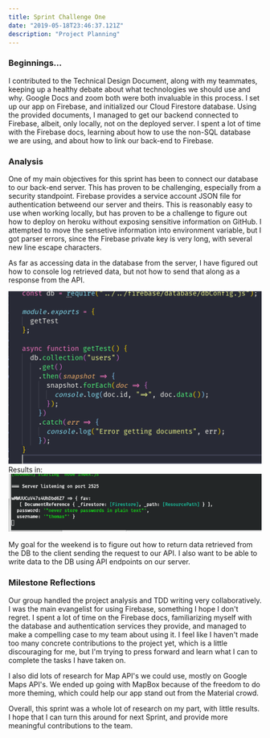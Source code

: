 ```yaml
---
title: Sprint Challenge One
date: "2019-05-18T23:46:37.121Z"
description: "Project Planning"
---
```


### Beginnings...

I contributed to the Technical Design Document, along with my teammates, keeping up a healthy debate about what technologies we should use and why.  Google Docs and zoom both were both invaluable in this process.  I set up our app on Firebase, and initialized our Cloud Firestore database.  Using the provided documents, I managed to get our backend connected to Firebase, albeit, only locally, not on the deployed server.  I spent a lot of time with the Firebase docs, learning about how to use the non-SQL database we are using, and about how to link our back-end to Firebase.

### Analysis

One of my main objectives for this sprint has been to connect our database to our back-end server.  This has proven to be challenging, especially from a security standpoint.  Firebase provides a service account JSON file for authentication betweend our server and theirs.  This is reasonably easy to use when working locally, but has proven to be a challenge to figure out how to deploy on heroku without exposing sensitive information on GitHub.  I attempted to move the sensetive information into environment variable, but I got parser errors, since the Firebase private key is very long, with several new line escape characters.

As far as accessing data in the database from the server, I have figured out how to console log retrieved data, but not how to send that along as a response from the API.

![code snippet](./code_snippet.png "Example code")
Results in:
![log output](./log_results.png "Cloud Firestore console output")

My goal for the weekend is to figure out how to return data retrieved from the DB to the client sending the request to our API.  I also want to be able to write data to the DB using API endpoints on our server.

### Milestone Reflections

Our group handled the project analysis and TDD writing very collaboratively.  I was the main evangelist for using Firebase, something I hope I don't regret.  I spent a lot of time on the Firebase docs, familiarizing myself with the database and authentication services they provide, and managed to make a compelling case to my team about using it.  I feel like I haven't made too many concrete contributions to the project yet, which is a little discouraging for me, but I'm trying to press forward and learn what I can to complete the tasks I have taken on.

I also did lots of research for Map API's we could use, mostly on Google Maps API's.  We ended up going with MapBox because of the freedom to do more theming, which could help our app stand out from the Material crowd.

Overall, this sprint was a whole lot of research on my part, with little results.  I hope that I can turn this around for next Sprint, and provide more meaningful contributions to the team.